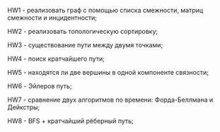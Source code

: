 HW1 - реализовать граф с помощью списка смежности, матриц смежности и инцидентности;

HW2 - реализовать топологическую сортировку;

HW3 - существование пути между двумя точками;

HW4 - поиск кратчайшего пути;

HW5 - находятся ли две вершины в одной компоненте связности;

HW6 - Эйлеров путь;

HW7 - сравнение двух алгоритмов по времени: Форда-Беллмана и Дейкстры;

HW8 - BFS + кратчайший рёберный путь;
         
